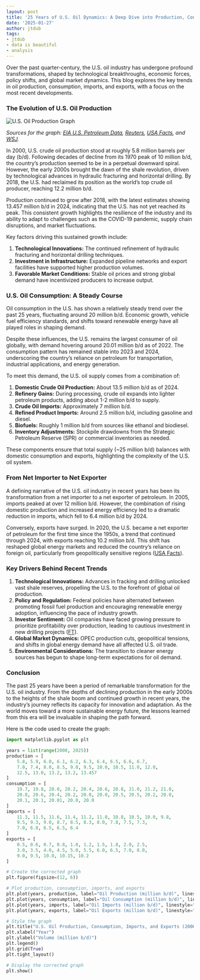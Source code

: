 ```yaml
---
layout: post
title: '25 Years of U.S. Oil Dynamics: A Deep Dive into Production, Consumption, and Trade'
date: '2025-01-27'
author: jtdub
tags:
- jtdub
- data is beautiful
- analysis
---
```


Over the past quarter-century, the U.S. oil industry has undergone profound transformations, shaped by technological breakthroughs, economic forces, policy shifts, and global market dynamics. This blog explores the key trends in oil production, consumption, imports, and exports, with a focus on the most recent developments.

### The Evolution of U.S. Oil Production

![U.S. Oil Production Graph](https://imagedelivery.net/KfNXtSV3XH0tLyWKv3PbRw/e7b7b38c-f822-4370-0e20-4244e1524700/public)

*Sources for the graph: [EIA U.S. Petroleum Data](https://www.eia.gov/petroleum/), [Reuters](https://www.reuters.com/markets/commodities/), [USA Facts](https://usafacts.org/articles/is-the-us-a-bigger-oil-importer-or-exporter/), and [WSJ](https://www.wsj.com/business/energy-oil/).*

In 2000, U.S. crude oil production stood at roughly 5.8 million barrels per day (b/d). Following decades of decline from its 1970 peak of 10 million b/d, the country’s production seemed to be in a perpetual downward spiral. However, the early 2000s brought the dawn of the shale revolution, driven by technological advances in hydraulic fracturing and horizontal drilling. By 2018, the U.S. had reclaimed its position as the world’s top crude oil producer, reaching 12.2 million b/d.

Production continued to grow after 2018, with the latest estimates showing 13.457 million b/d in 2024, indicating that the U.S. has not yet reached its peak. This consistent growth highlights the resilience of the industry and its ability to adapt to challenges such as the COVID-19 pandemic, supply chain disruptions, and market fluctuations.

Key factors driving this sustained growth include:

1. **Technological Innovations:** The continued refinement of hydraulic fracturing and horizontal drilling techniques.
2. **Investment in Infrastructure:** Expanded pipeline networks and export facilities have supported higher production volumes.
3. **Favorable Market Conditions:** Stable oil prices and strong global demand have incentivized producers to increase output.

### U.S. Oil Consumption: A Steady Course

Oil consumption in the U.S. has shown a relatively steady trend over the past 25 years, fluctuating around 20 million b/d. Economic growth, vehicle fuel efficiency standards, and shifts toward renewable energy have all played roles in shaping demand.

Despite these influences, the U.S. remains the largest consumer of oil globally, with demand hovering around 20.01 million b/d as of 2022. The consumption pattern has remained stable into 2023 and 2024, underscoring the country’s reliance on petroleum for transportation, industrial applications, and energy generation.

To meet this demand, the U.S. oil supply comes from a combination of:

1. **Domestic Crude Oil Production:** About 13.5 million b/d as of 2024.
2. **Refinery Gains:** During processing, crude oil expands into lighter petroleum products, adding about 1-2 million b/d to supply.
3. **Crude Oil Imports:** Approximately 7 million b/d.
4. **Refined Product Imports:** Around 2.5 million b/d, including gasoline and diesel.
5. **Biofuels:** Roughly 1 million b/d from sources like ethanol and biodiesel.
6. **Inventory Adjustments:** Stockpile drawdowns from the Strategic Petroleum Reserve (SPR) or commercial inventories as needed.

These components ensure that total supply (~25 million b/d) balances with domestic consumption and exports, highlighting the complexity of the U.S. oil system.

### From Net Importer to Net Exporter

A defining narrative of the U.S. oil industry in recent years has been its transformation from a net importer to a net exporter of petroleum. In 2005, imports peaked at over 12 million b/d. However, the combination of rising domestic production and increased energy efficiency led to a dramatic reduction in imports, which fell to 6.4 million b/d by 2024.

Conversely, exports have surged. In 2020, the U.S. became a net exporter of petroleum for the first time since the 1950s, a trend that continued through 2024, with exports reaching 10.2 million b/d. This shift has reshaped global energy markets and reduced the country’s reliance on foreign oil, particularly from geopolitically sensitive regions ([USA Facts](https://usafacts.org/articles/is-the-us-a-bigger-oil-importer-or-exporter/)).

### Key Drivers Behind Recent Trends

1. **Technological Innovations:** Advances in fracking and drilling unlocked vast shale reserves, propelling the U.S. to the forefront of global oil production.
2. **Policy and Regulation:** Federal policies have alternated between promoting fossil fuel production and encouraging renewable energy adoption, influencing the pace of industry growth.
3. **Investor Sentiment:** Oil companies have faced growing pressure to prioritize profitability over production, leading to cautious investment in new drilling projects ([FT](https://www.ft.com/content/3f4c07ee-7a75-467d-9cc7-53e81c579874)).
4. **Global Market Dynamics:** OPEC production cuts, geopolitical tensions, and shifts in global energy demand have all affected U.S. oil trade.
5. **Environmental Considerations:** The transition to cleaner energy sources has begun to shape long-term expectations for oil demand.

### Conclusion

The past 25 years have been a period of remarkable transformation for the U.S. oil industry. From the depths of declining production in the early 2000s to the heights of the shale boom and continued growth in recent years, the industry’s journey reflects its capacity for innovation and adaptation. As the world moves toward a more sustainable energy future, the lessons learned from this era will be invaluable in shaping the path forward.

Here is the code used to create the graph:

```python
import matplotlib.pyplot as plt

years = list(range(2000, 2025))
production = [
    5.8, 5.9, 6.0, 6.1, 6.2, 6.3, 6.4, 6.5, 6.6, 6.7, 
    7.0, 7.4, 8.0, 8.5, 9.0, 9.5, 10.0, 10.5, 11.0, 12.0, 
    12.5, 13.0, 13.2, 13.2, 13.457
]
consumption = [
    19.7, 19.8, 20.0, 20.2, 20.4, 20.6, 20.8, 21.0, 21.2, 21.0,
    20.8, 20.6, 20.4, 20.2, 20.0, 20.0, 20.5, 20.5, 20.2, 20.0,
    20.1, 20.1, 20.01, 20.0, 20.0
]
imports = [
    11.3, 11.5, 11.6, 11.4, 11.2, 11.0, 10.8, 10.5, 10.0, 9.8,
    9.5, 9.3, 9.0, 8.7, 8.5, 8.3, 8.0, 7.8, 7.5, 7.3,
    7.0, 6.8, 6.5, 6.5, 6.4
]
exports = [
    0.5, 0.6, 0.7, 0.8, 1.0, 1.2, 1.5, 1.8, 2.0, 2.5,
    3.0, 3.5, 4.0, 4.5, 5.0, 5.5, 6.0, 6.5, 7.0, 8.0,
    9.0, 9.5, 10.0, 10.15, 10.2
]

# Create the corrected graph
plt.figure(figsize=(12, 6))

# Plot production, consumption, imports, and exports
plt.plot(years, production, label="Oil Production (million b/d)", linestyle="-", marker="o")
plt.plot(years, consumption, label="Oil Consumption (million b/d)", linestyle="--", marker="s")
plt.plot(years, imports, label="Oil Imports (million b/d)", linestyle=":", marker="^")
plt.plot(years, exports, label="Oil Exports (million b/d)", linestyle="-.", marker="x")

# Style the graph
plt.title("U.S. Oil Production, Consumption, Imports, and Exports (2000-2024)")
plt.xlabel("Year")
plt.ylabel("Volume (million b/d)")
plt.legend()
plt.grid(True)
plt.tight_layout()

# Display the corrected graph
plt.show()
```